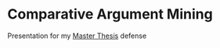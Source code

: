 # Comparative Argument Mining

Presentation for my [Master Thesis](https://github.com/ablx/comparative-arguments-thesis) defense
